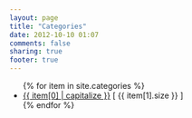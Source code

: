 ```yaml
---
layout: page
title: "Categories"
date: 2012-10-10 01:07
comments: false
sharing: true
footer: true
---
```


<ul>
{% for item in site.categories %}
    <li><a href="/blog/categories/{{ item[0] }}/">{{ item[0] | capitalize }}</a> [ {{ item[1].size }} ]</li>
{% endfor %}
</ul>
